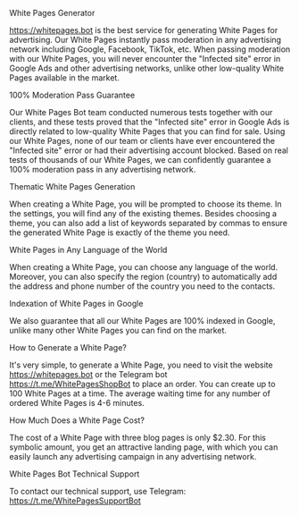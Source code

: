 White Pages Generator

https://whitepages.bot is the best service for generating White Pages for advertising. Our White Pages instantly pass moderation in any advertising network including Google, Facebook, TikTok, etc. When passing moderation with our White Pages, you will never encounter the "Infected site" error in Google Ads and other advertising networks, unlike other low-quality White Pages available in the market.

100% Moderation Pass Guarantee

Our White Pages Bot team conducted numerous tests together with our clients, and these tests proved that the "Infected site" error in Google Ads is directly related to low-quality White Pages that you can find for sale. Using our White Pages, none of our team or clients have ever encountered the "Infected site" error or had their advertising account blocked. Based on real tests of thousands of our White Pages, we can confidently guarantee a 100% moderation pass in any advertising network.

Thematic White Pages Generation

When creating a White Page, you will be prompted to choose its theme. In the settings, you will find any of the existing themes. Besides choosing a theme, you can also add a list of keywords separated by commas to ensure the generated White Page is exactly of the theme you need.

White Pages in Any Language of the World

When creating a White Page, you can choose any language of the world. Moreover, you can also specify the region (country) to automatically add the address and phone number of the country you need to the contacts.

Indexation of White Pages in Google

We also guarantee that all our White Pages are 100% indexed in Google, unlike many other White Pages you can find on the market.

How to Generate a White Page?

It's very simple, to generate a White Page, you need to visit the website https://whitepages.bot or the Telegram bot https://t.me/WhitePagesShopBot to place an order. You can create up to 100 White Pages at a time. The average waiting time for any number of ordered White Pages is 4-6 minutes.

How Much Does a White Page Cost?

The cost of a White Page with three blog pages is only $2.30. For this symbolic amount, you get an attractive landing page, with which you can easily launch any advertising campaign in any advertising network.

White Pages Bot Technical Support

To contact our technical support, use Telegram: https://t.me/WhitePagesSupportBot
